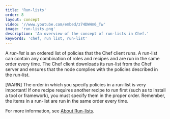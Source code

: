 ```yaml
---
title: 'Run-lists'
order: 8
layout: concept
video: '//www.youtube.com/embed/z74DW4m6_Tw'
image: 'run-lists.png'
description: 'An overview of the concept of run-lists in Chef.'
keywords: 'chef, run list, run-list'
---
```


A _run-list_ is an ordered list of policies that the Chef client runs. A run-list can contain any combination of roles and recipes and are run in the same order every time. The Chef client downloads its run-list from the Chef server and ensures that the node complies with the policies described in the run-list.

[WARN] The order in which you specify policies in a run-list is very important! If one recipe requires another recipe to run first (such as to install a tool or framework), you must specify them in the proper order. Remember, the items in a run-list are run in the same order every time.  

For more information, see [About Run-lists](http://docs.opscode.com/essentials_node_object_run_lists.html).